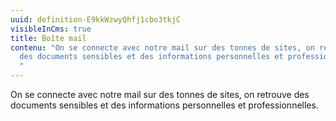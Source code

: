 ```yaml
---
uuid: definition-E9kkWzwyQhfj1cbo3tkjC
visibleInCms: true
title: Boîte mail
contenu: "On se connecte avec notre mail sur des tonnes de sites, on retrouve
  des documents sensibles et des informations personnelles et professionnelles.
  "
---
```

<!--StartFragment-->

On se connecte avec notre mail sur des tonnes de sites, on retrouve des documents sensibles et des informations personnelles et professionnelles.

<!--EndFragment-->